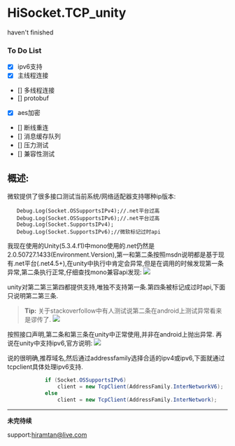 # HiSocket.TCP_unity

haven't finished 
### To Do List
- [x] ipv6支持
- [x] 主线程连接
- [] 多线程连接
- [] protobuf
- [x] aes加密
- [] 断线重连
- [] 消息缓存队列
- [] 压力测试
- [] 兼容性测试



概述:
-------------
微软提供了很多接口测试当前系统/网络适配器支持哪种ip版本:


       Debug.Log(Socket.OSSupportsIPv4);//.net平台过高       
       Debug.Log(Socket.OSSupportsIPv6);//.net平台过高       
       Debug.Log(Socket.SupportsIPv4);       
       Debug.Log(Socket.SupportsIPv6);//微软标记过时api
       
我现在使用的Unity(5.3.4.f1)中mono使用的.net仍然是2.0.50727.1433(Environment.Version),第一和第二条按照msdn说明都是基于现有.net平台(.net4.5+),在unity中执行中肯定会异常,但是在调用的时候发现第一条异常,第二条执行正常,仔细查找mono兼容api发现:
[![](http://note.youdao.com/yws/public/resource/e5a82e19c36d60bd66f6b5ec40c50ae7/xmlnote/0D0F8D6AD2D34D118FA7E5F32BFB847D/7725)](http://note.youdao.com/yws/public/resource/e5a82e19c36d60bd66f6b5ec40c50ae7/xmlnote/0D0F8D6AD2D34D118FA7E5F32BFB847D/7725)

unity对第二第三第四都提供支持,唯独不支持第一条.第四条被标记成过时api,下面只说明第二第三条.
> **Tip:** 关于stackoverfollow中有人测试说第二条在android上测试异常看来是谬传了.
[![](http://note.youdao.com/yws/public/resource/e5a82e19c36d60bd66f6b5ec40c50ae7/xmlnote/529EB007D0564FFFB17530569CA1EB83/7727)](http://note.youdao.com/yws/public/resource/e5a82e19c36d60bd66f6b5ec40c50ae7/xmlnote/529EB007D0564FFFB17530569CA1EB83/7727)

按照接口声明,第二条和第三条在unity中正常使用,并非在android上抛出异常.
再说在unity中支持ipv6,官方说明:
[![](http://note.youdao.com/yws/public/resource/e5a82e19c36d60bd66f6b5ec40c50ae7/xmlnote/DD03AB53B6A34D99A703BB5219D16ADC/7730)](http://note.youdao.com/yws/public/resource/e5a82e19c36d60bd66f6b5ec40c50ae7/xmlnote/DD03AB53B6A34D99A703BB5219D16ADC/7730)

说的很明确,推荐域名,然后通过addressfamily选择合适的ipv4或ipv6,下面就通过tcpclient具体处理ipv6支持.
``` c#
            if (Socket.OSSupportsIPv6)
                client = new TcpClient(AddressFamily.InterNetworkV6);
            else
                client = new TcpClient(AddressFamily.InterNetwork);
```



***********
**未完待续**


support:hiramtan@live.com
